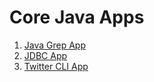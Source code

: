 # Core Java Apps


1. [Java Grep App](./grep)
2. [JDBC App](./jdbc)
3. [Twitter CLI App](./twitter)
